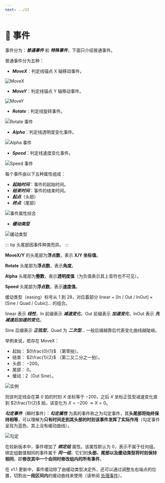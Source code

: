 ```yaml
---
next: ../UI
---
```

# 🌟 事件

事件分为：***普通事件*** 和 ***特殊事件***，下面只介绍普通事件。

普通事件分为五种：

- ***MoveX***：判定线锚点 X 轴移动事件。

![MoveX](/assets/imgs/contents/MoveX.avif)

- ***MoveY***：判定线锚点 Y 轴移动事件。

![MoveY](/assets/imgs/contents/MoveY.avif)

- ***Rotate***：判定线旋转事件。

![Rotate 事件](/assets/imgs/contents/Rotate事件.avif)

- ***Alpha***：判定线透明度变化事件。

![Alpha 事件](/assets/imgs/contents/Alpha事件.avif)

- ***Speed***：判定线速度变化事件。

![Speed 事件](/assets/imgs/contents/Speed事件.avif)

每个事件由以下五种属性组成：

- ***起始时间***：事件的起始时间。
- ***结束时间***：事件的结束时间。
- ***起点***（头部）
- ***终点***（尾部）

![事件属性综合](/assets/imgs/contents/事件属性综合.avif)

- ***缓动类型***

![缓动类型](/assets/imgs/contents/缓动类型.avif)

::: tip
头尾部因事件种类而异。
:::

**MoveX/Y** 的头尾部为**浮点数**，表示 **X/Y 坐标值**。

**Rotate** 头尾部为**浮点数**，表示**角度**。

**Alpha** 头尾部为**整数**，表示**透明度值**（为负值表示其上音符也不可见）。

**Speed** 头尾部为**浮点数**，表示**速度值**。

缓动类型（easing）标号从 1 到 28，对应着部分 linear $+$ [In / Out / InOut] $\times$ [Sine / Quad / Cubic]... 的组合。

linear 表示 ***线性***，In 前缀表示 ***减速变化***，Out 前缀表示 ***加速变化***，InOut 表示 ***先减速后加速的变化***。

Sine 后缀表示 ***正弦型***，Quad 为 ***二次型***... 一般后缀越靠后代表变化曲线越陡峭。

举例来说，若存在 MoveX：

- 起始： $0\frac{0}{1}$ （第零拍）。
- 结束： $2\frac{1}{2}$ （第二又二分之一拍）。
- 头部： $-200$。
- 尾部： $0$。
- 缓动：2（Out Sine）。

![实例](/assets/imgs/contents/实例.avif)

则该判定线会在第 $0$ 拍的时刻 $X$ 坐标等于 $-200$，之后 $X$ 坐标正弦型减速变化直到 $2\frac{1}{2}$ 拍，该变化为 $X = -200 → X = 0$。

***勾定事件***（瞬时事件）：***勾定属性*** 为真的事件称之为勾定事件，其**头尾部将始终保持相等**，可以理解为**只有时间走到其头部的时刻该事件发挥了实际作用**（勾定事件呈现为蓝色，其上没有缓动曲线）。

![勾定](/assets/imgs/contents/勾定.avif)

在较新版本中，事件增加了 ***绑定组*** 属性。该属性默认为 0，表示不属于任何组。绑定组数值相同的事件属于 ***同一组***，它们的**头部、尾部以及缓动类型将时刻保持相同**，即**修改其中一个会同时修改组内的所有事件**。

在 v1.1 更新中，事件缓动除了由缓动类型决定外，还可以通过调整左右端点的位置，切割出**一段区间内**的缓动曲线来使用（请参阅 [处理事件](../charting/handle-events.md)）。

